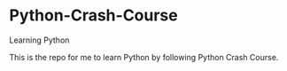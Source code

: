 # Python-Crash-Course
Learning Python

This is the repo for me to learn Python by following Python Crash Course.

